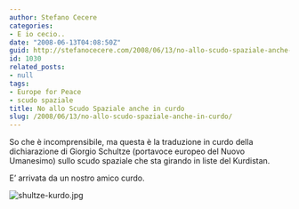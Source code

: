 ```yaml
---
author: Stefano Cecere
categories:
- E io cecio..
date: "2008-06-13T04:08:50Z"
guid: http://stefanocecere.com/2008/06/13/no-allo-scudo-spaziale-anche-in-curdo/
id: 1030
related_posts:
- null
tags:
- Europe for Peace
- scudo spaziale
title: No allo Scudo Spaziale anche in curdo
slug: /2008/06/13/no-allo-scudo-spaziale-anche-in-curdo/
---
```


So che è incomprensibile, ma questa è la traduzione in curdo della dichiarazione di Giorgio Schultze (portavoce europeo del Nuovo Umanesimo) sullo scudo spaziale che sta girando in liste del Kurdistan.
  
E&#8217; arrivata da un nostro amico curdo.

![shultze-kurdo.jpg](http://stefanocecere.com/wp-content/uploads/sites/3/2008/06/shultze-kurdo.jpg)